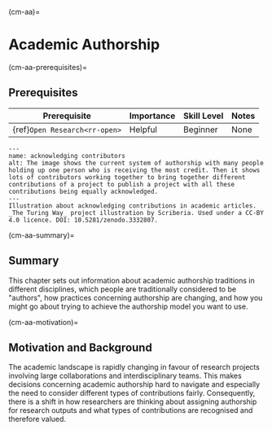 (cm-aa)=
# Academic Authorship

(cm-aa-prerequisites)=
## Prerequisites

| Prerequisite | Importance | Skill Level | Notes |
| -------------|----------|------|----|
| {ref}`Open Research<rr-open>` | Helpful | Beginner | None |

```{figure} ../../figures/acknowledge-authors.*
---
name: acknowledging contributors
alt: The image shows the current system of authorship with many people holding up one person who is receiving the most credit. Then it shows lots of contributors working together to bring together different contributions of a project to publish a project with all these contributions being equally acknowledged.
---
Illustration about acknowledging contributions in academic articles.
_The Turing Way_ project illustration by Scriberia. Used under a CC-BY 4.0 licence. DOI: 10.5281/zenodo.3332807.

```

(cm-aa-summary)=
## Summary
This chapter sets out information about academic authorship traditions in different disciplines, which people are traditionally considered to be "authors", how practices concerning authorship are changing, and how you might go about trying to achieve the authorship model you want to use.

(cm-aa-motivation)=
## Motivation and Background
The academic landscape is rapidly changing in favour of research projects involving large collaborations and interdisciplinary teams. 
This makes decisions concerning academic authorship hard to navigate and especially the need to consider different types of contributions fairly. 
Consequently, there is a shift in how researchers are thinking about assigning authorship for research outputs and what types of contributions are recognised and therefore valued.
